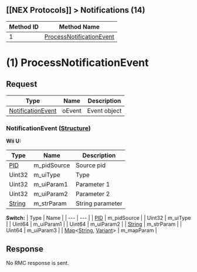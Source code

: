 ## [[NEX Protocols]] > Notifications (14)

| Method ID | Method Name |
| --- | --- |
| 1 | [ProcessNotificationEvent](#1-processnotificationevent) |

# (1) ProcessNotificationEvent
## Request
| Type | Name | Description |
| --- | --- | --- |
| [NotificationEvent](#notificationevent-structure) | oEvent | Event object |

### NotificationEvent ([Structure])
**Wii U:**

| Type | Name | Description 
| --- | --- | --- |
| [PID] | m_pidSource | Source pid |
| Uint32 | m_uiType | Type |
| Uint32 | m_uiParam1 | Parameter 1 |
| Uint32 | m_uiParam2 | Parameter 2 |
| [String] | m_strParam | String parameter |

**Switch:**
| Type | Name |
| --- | --- |
| [PID] | m_pidSource |
| Uint32 | m_uiType |
| Uint64 | m_uiParam1 |
| Uint64 | m_uiParam2 |
| [String] | m_strParam |
| Uint64 | m_uiParam3 |
| [Map]&lt;[String], [Variant]&gt; | m_mapParam |

## Response
No RMC response is sent.

[PID]: NEX-Common-Types#pid
[String]: NEX-Common-Types#string
[Structure]: NEX-Common-Types#structure
[Map]: NEX-Common-Types#map
[Variant]: NEX-Common-Types#variant